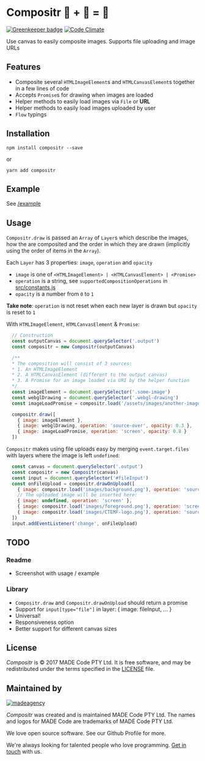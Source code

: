 # Compositr 🌆 + 🌅 = 🌇

[![Greenkeeper badge](https://badges.greenkeeper.io/madeagency/compositr.svg)](https://greenkeeper.io/)
[![Code
Climate](https://codeclimate.com/repos/58a2f3f6f6c55b0de700021f/badges/a9f2a07e1f098fff42f7/gpa.svg)](https://codeclimate.com/repos/58a2f3f6f6c55b0de700021f/feed)

Use canvas to easily composite images. Supports file uploading and image URLs

## Features
 - Composite several `HTMLImageElement`s and `HTMLCanvasElement`s together in a few lines of code
 - Accepts `Promise`s for drawing when images are loaded
 - Helper methods to easily load images via `File` or **URL**
 - Helper methods to easily load images uploaded by user
 - `Flow` typings

## Installation
`npm install compositr --save`

or

`yarn add compositr`

## Example

See [/example](example)

## Usage

`Compositr.draw` is passed an `Array` of `Layer`s which describe the images, how the are composited and the order in which they are drawn (implicitly using the order of items in the `Array`).

Each `Layer` has 3 properties: `image`, `operation` and `opacity`

 - `image` is one of `<HTMLImageElement> | <HTMLCanvasElement> | <Promise>`
 - `operation` is a string, see `supportedCompositionOperations` in [src/constants.js](src/constants.js)
 - `opacity` is a number from `0` to `1`

**Take note**: `operation` is not reset when each new layer is drawn but `opacity` is reset to `1`

With `HTMLImageElement`, `HTMLCanvasElement` & `Promise`:

```javascript
  // Construction
  const outputCanvas = document.querySelector('.output')
  const compositr = new Compositr(outputCanvas)

  /**
  * The composition will consist of 3 sources:
  * 1. An HTMLImageElement 
  * 2. A HTMLCanvasElement (different to the output canvas)
  * 3. A Promise for an image loaded via URI by the helper function 
  */
  const imageElement = document.querySelector('.some-image')
  const webglDrawing = document.querySelector('.webgl-drawing')
  const imageLoadPromise = compositr.load('/assets/images/another-image.png')

  compositr.draw([
    { image: imageElement },
    { image: webglDrawing, operation: 'source-over', opacity: 0.3 },
    { image: imageLoadPromise, operation: 'screen', opacity: 0.8 }
  ])
```

`Compositr` makes using file uploads easy by merging `event.target.files` with layers where the image is left `undefined`:


```javascript
  const canvas = document.querySelector('.output')
  const compositr = new Compositr(canvas)
  const input = document.querySelector('#fileInput')
  const onFileUpload = compositr.drawOnUpload([
    { image: compositr.load('images/background.png'), operation: 'source-over' },
    // The uploaded image will be inserted here:
    { image: undefined, operation: 'screen' },
    { image: compositr.load('images/foreground.png'), operation: 'screen' },
    { image: compositr.load('images/CTEMF-logo.png'), operation: 'source-over' },
  ])
  input.addEventListener('change', onFileUpload)
```

## TODO

### Readme
 - Screenshot with usage / example

### Library
 - `Compositr.draw` and `Compositr.drawOnUpload` should return a promise
 - Support for `input[type="file"]` in layer: { image: fileInput, ... }
 - Universal!
 - Responsiveness option
 - Better support for different canvas sizes

## License

*Compositr* is © 2017 MADE Code PTY Ltd.
It is free software, and may be redistributed under the terms specified in the [LICENSE] file.

[LICENSE]: LICENSE

## Maintained by

[![madeagency](https://www.made.co.za/logo.png)](https://www.made.co.za?utm_source=github)

*Compositr* was created and is maintained MADE Code PTY Ltd.
The names and logos for MADE Code are trademarks of MADE Code PTY Ltd.

We love open source software. See our Github Profile for more.

We're always looking for talented people who love programming. [Get in touch] with us.

[Get in touch]: https://www.made.co.za?utm_source=github
